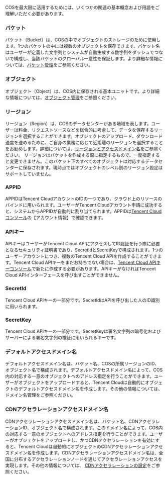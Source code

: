 COSを最大限に活用するためには、いくつかの関連の基本概念および用語をご理解いただく必要があります。
### バケット
バケット（Bucket）は、COSの中でオブジェクトのストレージのために使用します。1つのバケットの中には複数のオブジェクトを保存できます。バケット名はユーザーが定義した文字列とシステムが自動生成する数字列をダッシュでつないで構成し、当該バケットのグローバル一意性を保証します。より詳細な情報については、[バケット管理](/document/product/436/13312)をご参照ください。
### オブジェクト
オブジェクト（Object）は、COS内に保存される基本ユニットです。より詳細な情報については、[オブジェクト管理](/document/product/436/13324)をご参照ください。
### リージョン
リージョン（Region）は、COSのデータセンターがある地域を表します。ユーザーは料金、リクエストソースなどを総合的に考慮して、データを保存するリージョンを選択することができます。オブジェクトのアップロード、ダウンロード速度を速めるために、ご自身の業務に応じて近距離のリージョンを選択することをお勧めします。詳細については、[リージョンとアクセスドメイン名](/document/product/436/6224)をご参照ください。
リージョンはバケットを作成する際に指定するもので、一度指定すると変更できません。このバケット下のすべてのオブジェクトは対応するデータセンターに保存されます。現時点ではオブジェクトのレベル別のリージョン設定はサポートしていません。
### APPID
APPIDはTencent CloudアカウントのIDの一つであり、クラウド上のリソースのバインドに用いられます。ユーザーがTencent Cloudアカウント申請に成功すると、システムからAPPIDが自動的に割り当てられます。APPIDは[Tencent Cloudコンソール](https://console.cloud.tencent.com/developer)の【アカウント情報】で確認できます。
### APIキー
APIキーはユーザーがTencent Cloud APIにアクセスしてID認証を行う際に必要となるセキュリティ証明書であり、SecretIdとSecretKeyで構成されます。1つのユーザーアカウントにつき、複数のTencent Cloud APIを作成することができます。Tencent Cloud APIキーをまだお持ちでない場合は、[Tencent Cloud APIキーコンソール](https://console.cloud.tencent.com/capi)で新たに作成する必要があります。APIキーがなければTencent Cloud APIインターフェースを呼び出すことができません。
### SecretId 
Tencent Cloud APIキーの一部分です。SecretIdはAPIを呼び出した人のID識別に用いられます。
### SecretKey
Tencent Cloud APIキーの一部分です。SecretKeyは署名文字列の暗号化およびサーバーによる署名文字列の検証に用いられるキーです。
### デフォルトアクセスドメイン名
デフォルトアクセスドメイン名は、バケット名、COSの所属リージョンのID、オブジェクト名で構成されます。デフォルトアクセスドメイン名によって、COS内の対応する一意のオブジェクトへのアドレス指定を行うことができます。ユーザーがオブジェクトをアップロードすると、Tencent Cloudは自動的にオブジェクトのデフォルトアクセスドメイン名を作成します。その他の情報については、ドメイン名管理をご参照ください。
### CDNアクセラレーションアクセスドメイン名
CDNアクセラレーションアクセスドメイン名は、バケット名、CDNアクセラレーションID、オブジェクト名で構成されます。このドメイン名によって、COS内の対応する一意のオブジェクトへのアドレス指定を行うことができます。ユーザーがオブジェクトをアップロードし、かつCDNアクセラレーションを有効にすると、Tencent Cloudは自動的にオブジェクトのCDNアクセラレーションアクセスドメイン名を作成します。CDNアクセラレーションアクセスドメイン名は、全国に分布するアクセラレーションノードを通じてアクセラレーションアクセスを実現します。その他の情報については、 [CDNアクセラレーションの設定](https://cloud.tencent.com/document/product/436/18424)をご参照ください。
